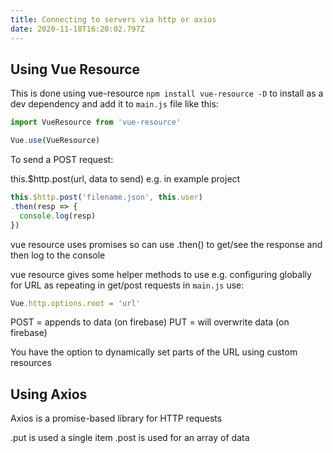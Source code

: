 ```yaml
---
title: Connecting to servers via http or axios
date: 2020-11-18T16:20:02.797Z
---
```

## Using Vue Resource

This is done using vue-resource `npm install vue-resource -D` to install as a dev dependency and add it to `main.js` file like this:

```javascript
import VueResource from 'vue-resource'

Vue.use(VueResource)
```
To send a POST request: 

this.$http.post(url, data to send) e.g. in example project

```javascript
this.$http.post('filename.json', this.user)
.then(resp => { 
  console.log(resp) 
})
```

vue resource uses promises so can use .then() to get/see the response and then log to the console

vue resource gives some helper methods to use e.g. configuring globally for URL as repeating in get/post requests in `main.js` use:

```javascript
Vue.http.options.root = 'url'
```

POST = appends to data (on firebase)
PUT = will overwrite data (on firebase)

You have the option to dynamically set parts of the URL using custom resources

## Using Axios

Axios is a promise-based library for HTTP requests

.put is used a single item
.post is used for an array of data